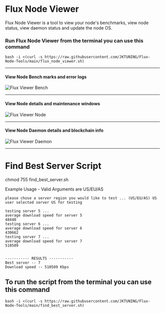 # Flux Node Viewer

Flux Node Viewer is a tool to view your node's benchmarks, view node status, view daemon status and update the node OS.

### Run Flux Node Viewer from the terminal you can use this command

```
bash -i <(curl -s https://raw.githubusercontent.com/JKTUNING/Flux-Node-Tools/main/flux_node_viewer.sh)
```
---
#### View Node Bench marks and error logs
![Flux Viewer Bench](https://user-images.githubusercontent.com/26805518/187343437-0a203bd0-5a34-4f27-a986-93aa4b4380bc.PNG)

---
#### View Node details and maintenance windows
![Flux Viewer Node](https://user-images.githubusercontent.com/26805518/188040555-59057a4c-0cd5-4d3f-b64f-794053bd744b.PNG)

---
#### View Node Daemon details and blockchain info
![Flux Viewer Daemon](https://user-images.githubusercontent.com/26805518/187343491-06e3c8b1-d0fc-4104-9398-38b90074a784.PNG)

---
# Find Best Server Script

chmod 755 find_best_server.sh

Example Usage - Valid Arguments are US/EU/AS

```
please chose a server region you would like to test ... (US/EU/AS) US
user selected server US for testing

testing server 5 ...
average download speed for server 5
48440
testing server 6 ...
average download speed for server 6
430662
testing server 7 ...
average download speed for server 7
510509


----------- RESULTS -----------
Best server -- 7
Download speed -- 510509 Kbps
```

## To run the script from the terminal you can use this command

```
bash -i <(curl -s https://raw.githubusercontent.com/JKTUNING/Flux-Node-Tools/main/find_best_server.sh)
```

